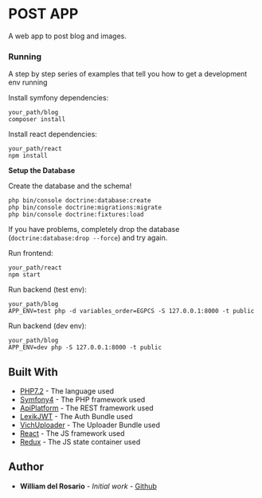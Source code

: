# POST APP

A web app to post blog and images.

### Running

A step by step series of examples that tell you how to get a development env running

Install symfony dependencies:
```
your_path/blog
composer install
```
Install react dependencies:
```
your_path/react
npm install
```

**Setup the Database**

Create the database and the
schema!
```
php bin/console doctrine:database:create
php bin/console doctrine:migrations:migrate
php bin/console doctrine:fixtures:load
```
If you have problems, completely drop the
database (`doctrine:database:drop --force`) and try again.

Run frontend:
```
your_path/react
npm start
```
Run backend (test env):
```
your_path/blog
APP_ENV=test php -d variables_order=EGPCS -S 127.0.0.1:8000 -t public
```
Run backend (dev env):
```
your_path/blog
APP_ENV=dev php -S 127.0.0.1:8000 -t public
```

## Built With

* [PHP7.2](http://php.net/manual/en/migration70.new-features.php) - The language used
* [Symfony4](https://symfony.com/4) - The PHP framework used
* [ApiPlatform](https://api-platform.com) - The REST framework used
* [LexikJWT](https://github.com/lexik/LexikJWTAuthenticationBundle) - The Auth Bundle used
* [VichUploader](https://symfony.com/doc/master/bundles/EasyAdminBundle/integration/vichuploaderbundle.html) - The Uploader Bundle used
* [React](https://reactjs.org) - The JS framework used
* [Redux](https://redux.js.org) - The JS state container used



## Author

* **William del Rosario** - *Initial work* - [Github](https://github.com/william251082)
